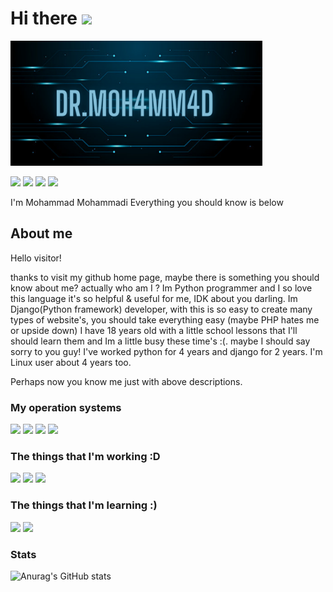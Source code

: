# Hi there <img src="https://raw.githubusercontent.com/MartinHeinz/MartinHeinz/master/wave.gif" width="30px">

<!--
**DrM0h4MM4d/DrM0h4MM4d** is a ✨ _special_ ✨ repository because its `README.md` (this file) appears on your GitHub profile.

Here are some ideas to get you started:

- 🔭 I’m currently working on ...
- 🌱 I’m currently learning ...
- 👯 I’m looking to collaborate on ...
- 🤔 I’m looking for help with ...
- 💬 Ask me about ...
- 📫 How to reach me: ...
- 😄 Pronouns: ...
- ⚡ Fun fact: ...
-->

<img src="https://github.com/DrM0h4MM4d/DrM0h4MM4d/blob/master/Dr.M0h4MM4d-new.png" width=80% height="200">

[![](https://img.shields.io/badge/-telegram-informational?style=for-the-badge&logo=telegram)](https://t.me/DrM0h4MM4d)
[![](https://img.shields.io/badge/-github-black?style=for-the-badge&logo=github)](https://github.com/DrM0h4MM4d)
[![](https://img.shields.io/badge/-reddit-red?style=for-the-badge&logo=reddit)](https://www.reddit.com/user/drM0h4MM4d/)
[![](https://img.shields.io/badge/-gmail-white?style=for-the-badge&logo=gmail)](mailto:drmhmmddv@gmail.com)



I'm Mohammad Mohammadi
Everything you should know is below

## About me
Hello visitor! 

thanks to visit my github home page, maybe there is something you should know about me? actually who am I ?
Im Python programmer and I so love this language it's so helpful & useful for me, IDK about you darling.
Im Django(Python framework) developer, with this is so easy to create many types of website's, you should take everything easy (maybe PHP hates me or upside down)
I have 18 years old with a little school lessons that I'll should learn them and Im a little busy these time's :(. maybe I should say sorry to you guy!
I've worked python for 4 years and django for 2 years. I'm Linux user about 4 years too.

Perhaps now you know me just with above descriptions.

### My operation systems
[![](https://img.shields.io/badge/-opensuse-inactive?style=for-the-badge&logo=opensuse)](https://opensuse.org/)
[![](https://img.shields.io/badge/-archlinux-informational?style=for-the-badge&logo=archlinux)](https://archlinux.org/)
[![](https://img.shields.io/badge/-ubuntu-orange?style=for-the-badge&logo=ubuntu)](https://ubuntu.com/)
[![](https://img.shields.io/badge/-windows-informational?style=for-the-badge&logo=windows)](https://microsoft.com/)


### The things that I'm working :D
[![](https://img.shields.io/badge/-python-blue?style=for-the-badge&logo=python)](https://python.org/)
[![](https://img.shields.io/badge/-django-success?style=for-the-badge&logo=django)](https://django.org/)
[![](https://img.shields.io/badge/-django%20rest%20framework-red?style=for-the-badge&logo=django)](https://django-rest-framework.org/)


### The things that I'm learning :)
[![](https://img.shields.io/badge/-javascript-blue?style=for-the-badge&logo=javascript)](https://javascript.com/)
[![](https://img.shields.io/badge/-react-blue?style=for-the-badge&logo=react)](https://reactjs.org/)


### Stats
![Anurag's GitHub stats](https://github-readme-stats.vercel.app/api?username=DrM0h4MM4d&theme=blueberry&show_icons=true)
